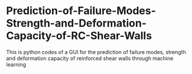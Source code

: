 # Prediction-of-Failure-Modes-Strength-and-Deformation-Capacity-of-RC-Shear-Walls
This is python codes of a GUI for the prediction of failure modes, strength and deformation capacity of reinforced shear walls through machine learning
